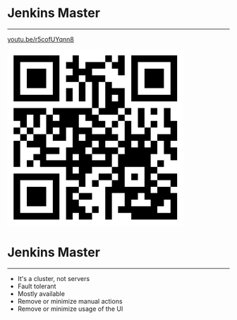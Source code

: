 # Jenkins Master

---

[youtu.be/r5cofUYqnn8](https://youtu.be/r5cofUYqnn8)

![](../img/qr/jenkins-master.png)


# Jenkins Master

---

* It's a cluster, not servers
* Fault tolerant
* Mostly available
* Remove or minimize manual actions
* Remove or minimize usage of the UI
